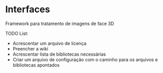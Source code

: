 # Interfaces
Framework para tratamento de imagens de face 3D


TODO List:
- Acrescentar um arquivo de licença 
- Preencher a wiki
- Acrescentar lista de bibliotecas necessárias
- Criar um arquivo de configuração com o caminho para os arquivos e bibliotecas apontados
